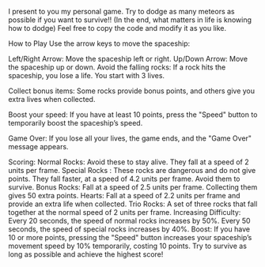 I present to you my personal game.
Try to dodge as many meteors as possible if you want to survive!!
(In the end, what matters in life is knowing how to dodge)
Feel free to copy the code and modify it as you like.


How to Play
Use the arrow keys to move the spaceship:

Left/Right Arrow: Move the spaceship left or right.
Up/Down Arrow: Move the spaceship up or down.
Avoid the falling rocks: If a rock hits the spaceship, you lose a life. You start with 3 lives.

Collect bonus items: Some rocks provide bonus points, and others give you extra lives when collected.

Boost your speed: If you have at least 10 points, press the "Speed" button to temporarily boost the spaceship’s speed.

Game Over: If you lose all your lives, the game ends, and the "Game Over" message appears.

Scoring:
Normal Rocks: Avoid these to stay alive. They fall at a speed of 2 units per frame.
Special Rocks : These rocks are dangerous and do not give points. They fall faster, at a speed of 4.2 units per frame. Avoid them to survive.
Bonus Rocks: Fall at a speed of 2.5 units per frame. Collecting them gives 50 extra points.
Hearts: Fall at a speed of 2.2 units per frame and provide an extra life when collected.
Trio Rocks: A set of three rocks that fall together at the normal speed of 2 units per frame.
Increasing Difficulty:
Every 20 seconds, the speed of normal rocks increases by 50%.
Every 50 seconds, the speed of special rocks increases by 40%.
Boost:
If you have 10 or more points, pressing the "Speed" button increases your spaceship’s movement speed by 10% temporarily, costing 10 points.
Try to survive as long as possible and achieve the highest score!
